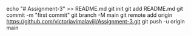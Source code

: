 echo "# Assignment-3" >> README.md
git init
git add README.md
git commit -m "first commit"
git branch -M main
git remote add origin https://github.com/victoriavimalaviji/Assignment-3.git
git push -u origin main
